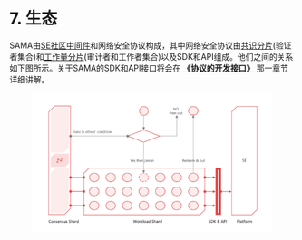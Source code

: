 # 7. 生态

SAMA由[SE社区中间件](../2.-gai-shu.md)和网络安全协议构成，其中网络安全协议由[共识分片](../2.-gai-shu.md#ji-ben-de-gai-nian)(验证者集合)和[工作量分片](../2.-gai-shu.md#ji-ben-de-gai-nian)(审计者和工作者集合)以及SDK和API组成。他们之间的关系如下图所示。关于SAMA的SDK和API接口将会在 [**《协议的开发接口》**](../8.-xie-yi-de-kai-fa-jie-kou/) 那一章节详细讲解。

<figure><img src="../.gitbook/assets/SAMA协议生态 (1).png" alt=""><figcaption></figcaption></figure>
